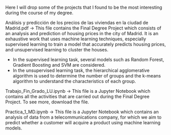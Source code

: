 
Here I will drop some of the projects that I found to be the most interesting during the course of my degree. 

Análisis y predicción de los precios de las viviendas en la ciudad de Madrid.pdf -> This file contains the Final Degree Project which consists of an analysis and prediction of housing prices in the city of Madrid. It is an exhaustive work that uses machine learning techniques, especially supervised learning to train a model that accurately predicts housing prices, and unsupervised learning to cluster the houses. 
- In the supervised learning task, several models such as Random Forest, Gradient Boosting and SVM are considered.
- In the unsupervised learning task, the hierarchical agglomerative algorithm is used to determine the number of groups and the k-means algorithm to understand the characteristics of each group.

Trabajo_Fin_Grado_LU.ipynb -> This file is a Jupyter Notebook which contains all the activities that are carried out during the Final Degree Project. To see more, download the file. 

Practica_1_MD.ipynb -> This file is a  Jupyter Notebook which contains an analysis of data from a telecommunications company, for which we aim to predict whether a customer will acquire a product using machine learning models.
